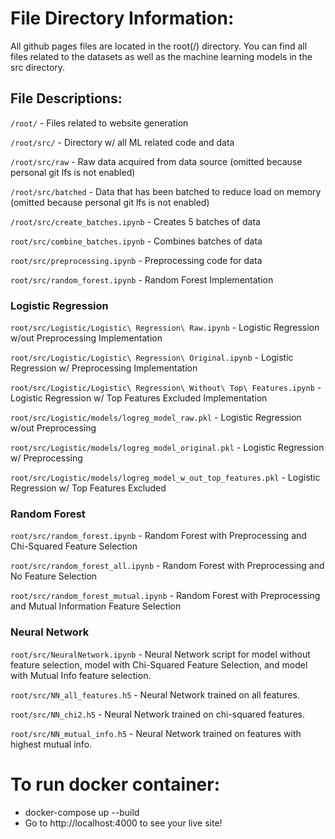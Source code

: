 # File Directory Information:

All github pages files are located in the root(/) directory. You can find all files related to the datasets as well as the machine learning models in the src directory.

## File Descriptions:

`/root/` - Files related to website generation

`/root/src/` - Directory w/ all ML related code and data

`/root/src/raw` - Raw data acquired from data source (omitted because personal git lfs is not enabled)

`/root/src/batched` - Data that has been batched to reduce load on memory (omitted because personal git lfs is not enabled)

`/root/src/create_batches.ipynb` - Creates 5 batches of data

`root/src/combine_batches.ipynb` - Combines batches of data

`root/src/preprocessing.ipynb` - Preprocessing code for data

`root/src/random_forest.ipynb` - Random Forest Implementation

### Logistic Regression

`root/src/Logistic/Logistic\ Regression\ Raw.ipynb` - Logistic Regression w/out Preprocessing Implementation

`root/src/Logistic/Logistic\ Regression\ Original.ipynb` - Logistic Regression w/ Preprocessing Implementation

`root/src/Logistic/Logistic\ Regression\ Without\ Top\ Features.ipynb` - Logistic Regression w/ Top Features Excluded Implementation

`root/src/Logistic/models/logreg_model_raw.pkl` - Logistic Regression w/out Preprocessing

`root/src/Logistic/models/logreg_model_original.pkl` - Logistic Regression w/ Preprocessing

`root/src/Logistic/models/logreg_model_w_out_top_features.pkl` - Logistic Regression w/ Top Features Excluded

### Random Forest

`root/src/random_forest.ipynb` - Random Forest with Preprocessing and Chi-Squared Feature Selection

`root/src/random_forest_all.ipynb` - Random Forest with Preprocessing and No Feature Selection

`root/src/random_forest_mutual.ipynb` - Random Forest with Preprocessing and Mutual Information Feature Selection

### Neural Network

`root/src/NeuralNetwork.ipynb` - Neural Network script for model without feature selection, model with Chi-Squared Feature Selection, and model with Mutual Info feature selection.

`root/src/NN_all_features.h5` - Neural Network trained on all features.

`root/src/NN_chi2.h5` - Neural Network trained on chi-squared features.

`root/src/NN_mutual_info.h5` - Neural Network trained on features with highest mutual info.

# To run docker container:

- docker-compose up --build
- Go to http://localhost:4000 to see your live site!
